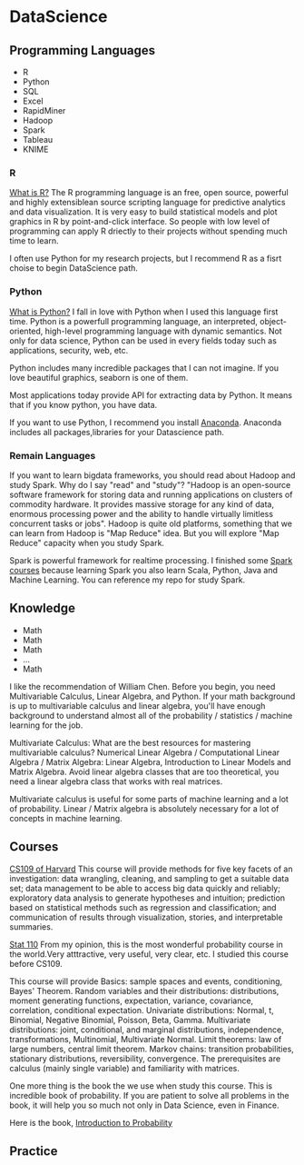 # DataScience
## Programming Languages
- R
- Python
- SQL
- Excel
- RapidMiner
- Hadoop
- Spark
- Tableau
- KNIME

### R
[What is R?](https://www.r-project.org/about.html)
The R programming language is an free, open source, powerful and highly extensiblean source scripting language for predictive analytics and data visualization. It is very easy to build statistical models and plot graphics in R by point-and-click interface. So people with low level of programming can apply R driectly to their projects without spending much time to learn.

I often use Python for my research projects, but I recommend R as a fisrt choise to begin DataScience path. 

### Python
[What is Python?](https://www.python.org/)
I fall in love with Python when I used this language first time. Python is a powerfull programming language, an interpreted, object-oriented, high-level programming language with dynamic semantics. Not only for data science, Python can be used in every fields today such as applications, security, web, etc. 

Python includes many incredible packages that I can not imagine. If you love beautiful graphics, seaborn is one of them.

Most applications today provide API for extracting data by Python. It means that if you know python, you have data.

If you want to use Python, I recommend you install [Anaconda](https://anaconda.org/anaconda/python). Anaconda includes all packages,libraries for your Datascience path. 

### Remain Languages
If you want to learn bigdata frameworks, you should read about Hadoop and study Spark. Why do I say "read" and "study"?
"Hadoop is an open-source software framework for storing data and running applications on clusters of commodity hardware. It provides massive storage for any kind of data, enormous processing power and the ability to handle virtually limitless concurrent tasks or jobs". Hadoop is quite old platforms, something that we can learn from Hadoop is "Map Reduce" idea. But you will explore "Map Reduce" capacity when you study Spark. 

Spark is powerful framework for realtime processing. I finished some [Spark courses](https://www.edx.org/course/big-data-analysis-apache-spark-uc-berkeleyx-cs110x) because learning Spark you also learn Scala, Python, Java and Machine Learning. You can reference my repo for study Spark.
 
## Knowledge
- Math
- Math
- Math
- ...
- Math

I like the recommendation of William Chen.
Before you begin, you need Multivariable Calculus, Linear Algebra, and Python. If your math background is up to multivariable calculus and linear algebra, you'll have enough background to understand almost all of the probability / statistics / machine learning for the job.

Multivariate Calculus: What are the best resources for mastering multivariable calculus?
Numerical Linear Algebra / Computational Linear Algebra / Matrix Algebra: Linear Algebra, Introduction to Linear Models and Matrix Algebra. Avoid linear algebra classes that are too theoretical, you need a linear algebra class that works with real matrices.

Multivariate calculus is useful for some parts of machine learning and a lot of probability. Linear / Matrix algebra is absolutely necessary for a lot of concepts in machine learning.
## Courses
[CS109 of Harvard](http://cs109.github.io/2015/)
This course will provide methods for five key facets of an investigation: data wrangling, cleaning, and sampling to get a suitable data set; data management to be able to access big data quickly and reliably; exploratory data analysis to generate hypotheses and intuition; prediction based on statistical methods such as regression and classification; and communication of results through visualization, stories, and interpretable summaries.

[Stat 110](https://projects.iq.harvard.edu/stat110/home)
From my opinion, this is the most wonderful probability course in the world.Very atttractive, very useful, very clear, etc. I studied this course before CS109.

This course will provide Basics: sample spaces and events, conditioning, Bayes' Theorem. Random variables and their distributions: distributions, moment generating functions, expectation, variance, covariance, correlation, conditional expectation. Univariate distributions: Normal, t, Binomial, Negative Binomial, Poisson, Beta, Gamma. Multivariate distributions: joint, conditional, and marginal distributions, independence, transformations, Multinomial, Multivariate Normal. Limit theorems: law of large numbers, central limit theorem. Markov chains: transition probabilities, stationary distributions, reversibility, convergence. The prerequisites are calculus (mainly single variable) and familiarity with matrices.

One more thing is the book the we use when study this course. This is incredible book of probability. If you are patient to solve all problems in the book, it will help you so much not only in Data Science, even in Finance. 

Here is the book, [Introduction to Probability](https://www.amazon.com/gp/product/1466575573/ref=as_li_tl?ie=UTF8&camp=1789&creative=390957&creativeASIN=1466575573&linkCode=as2)

## Practice
